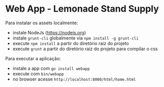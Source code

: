 # Web App - Lemonade Stand Supply

Para instalar os assets localmente:

* instale NodeJs (https://nodejs.org)
* instale `grunt-cli` globalmente via `npm install -g grunt-cli`
* execute `npm install` a partir do diretório raiz do projeto
* execute `grunt` a partir do diretório raiz do projeto para compilar o css

Para executar a aplicação:
* instale a app com `go install webapp`
* execute com `bin/webapp`
* no browser acesse `http://localhost:8000/html/home.html`

